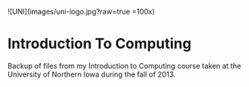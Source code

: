 ![UNI](images/uni-logo.jpg?raw=true =100x)

# Introduction To Computing
Backup of files from my Introduction to Computing course taken at the University of Northern Iowa during the fall of 2013.
